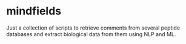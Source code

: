 # mindfields
Just a collection of scripts to retrieve comments from several peptide databases and extract biological data from them using NLP and ML.
